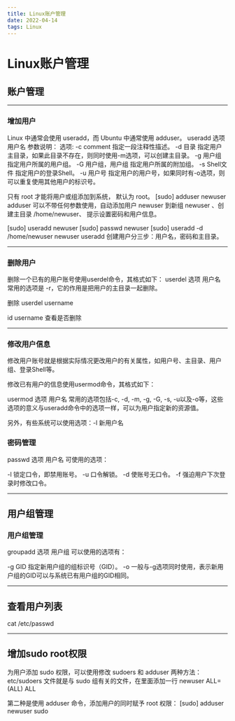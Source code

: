 ```yaml
---
title: Linux账户管理
date: 2022-04-14 
tags: Linux
---
```

# Linux账户管理

## 账户管理
---
### 增加用户
Linux 中通常会使用 useradd，而 Ubuntu 中通常使用 adduser。
useradd 选项 用户名
参数说明：
选项:
-c comment 指定一段注释性描述。
-d 目录 指定用户主目录，如果此目录不存在，则同时使用-m选项，可以创建主目录。
-g 用户组 指定用户所属的用户组。
-G 用户组，用户组 指定用户所属的附加组。
-s Shell文件 指定用户的登录Shell。
-u 用户号 指定用户的用户号，如果同时有-o选项，则可以重复使用其他用户的标识号。

只有 root 才能将用户或组添加到系统， 默认为 root。
[sudo] adduser newuser
adduser 可以不带任何参数使用，自动添加用户 newuser 到新组 newuser 、创建主目录 /home/newuser、 提示设置密码和用户信息。

[sudo] useradd newuser
[sudo] passwd newuser
[sudo] useradd -d /home/newuser newuser
useradd 创建用户分三步：用户名，密码和主目录。

---
### 删除用户
删除一个已有的用户账号使用userdel命令，其格式如下：
userdel 选项 用户名
常用的选项是 -r，它的作用是把用户的主目录一起删除。

删除
userdel username

id username 查看是否删除

---
### 修改用户信息
修改用户账号就是根据实际情况更改用户的有关属性，如用户号、主目录、用户组、登录Shell等。

修改已有用户的信息使用usermod命令，其格式如下：

usermod 选项 用户名
常用的选项包括-c, -d, -m, -g, -G, -s, -u以及-o等，这些选项的意义与useradd命令中的选项一样，可以为用户指定新的资源值。

另外，有些系统可以使用选项：-l 新用户名

### 密码管理
passwd 选项 用户名
可使用的选项：

-l 锁定口令，即禁用账号。
-u 口令解锁。
-d 使账号无口令。
-f 强迫用户下次登录时修改口令。

---
## 用户组管理

### 用户组管理
groupadd 选项 用户组
可以使用的选项有：

-g GID 指定新用户组的组标识号（GID）。
-o 一般与-g选项同时使用，表示新用户组的GID可以与系统已有用户组的GID相同。


---
## 查看用户列表
cat /etc/passwd

---
## 增加sudo root权限
为用户添加 sudo 权限，可以使用修改 sudoers 和 adduser 两种方法：
etc/sudoers 文件就是与 sudo 组有关的文件，在里面添加一行
newuser ALL=(ALL) ALL

第二种是使用 adduser 命令，添加用户的同时赋予 root 权限：
[sudo] adduser newuser sudo

